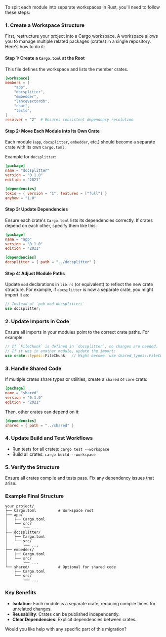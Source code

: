 To split each module into separate workspaces in Rust, you'll need to follow these steps:

### 1. **Create a Workspace Structure**

First, restructure your project into a Cargo workspace. A workspace allows you to manage multiple related packages (crates) in a single repository. Here's how to do it:

#### **Step 1: Create a `Cargo.toml` at the Root**

This file defines the workspace and lists the member crates.

```toml Cargo.toml
[workspace]
members = [
    "app",
    "docsplitter",
    "embedder",
    "lancevectordb",
    "chat",
    "tests",
]
resolver = "2"  # Ensures consistent dependency resolution
```

#### **Step 2: Move Each Module into Its Own Crate**

Each module (`app`, `docsplitter`, `embedder`, etc.) should become a separate crate with its own `Cargo.toml`.

Example for `docsplitter`:

```toml docsplitter/Cargo.toml
[package]
name = "docsplitter"
version = "0.1.0"
edition = "2021"

[dependencies]
tokio = { version = "1", features = ["full"] }
anyhow = "1.0"
```

#### **Step 3: Update Dependencies**

Ensure each crate's `Cargo.toml` lists its dependencies correctly. If crates depend on each other, specify them like this:

```toml app/Cargo.toml
[package]
name = "app"
version = "0.1.0"
edition = "2021"

[dependencies]
docsplitter = { path = "../docsplitter" }
```

#### **Step 4: Adjust Module Paths**

Update `mod` declarations in `lib.rs` (or equivalent) to reflect the new crate structure. For example, if `docsplitter` is now a separate crate, you might import it as:

```rust src/lib.rs
// Instead of `pub mod docsplitter;`
use docsplitter;
```

### 2. **Update Imports in Code**

Ensure all imports in your modules point to the correct crate paths. For example:

```rust src/docsplitter/code_loader.rs
// If `FileChunk` is defined in `docsplitter`, no changes are needed.
// If it was in another module, update the import:
use crate::types::FileChunk;  // Might become `use shared_types::FileChunk;`
```

### 3. **Handle Shared Code**

If multiple crates share types or utilities, create a `shared` or `core` crate:

```toml shared/Cargo.toml
[package]
name = "shared"
version = "0.1.0"
edition = "2021"
```

Then, other crates can depend on it:

```toml docsplitter/Cargo.toml
[dependencies]
shared = { path = "../shared" }
```

### 4. **Update Build and Test Workflows**

- Run tests for all crates: `cargo test --workspace`
- Build all crates: `cargo build --workspace`

### 5. **Verify the Structure**

Ensure all crates compile and tests pass. Fix any dependency issues that arise.

### Example Final Structure

```
your_project/
├── Cargo.toml          # Workspace root
├── app/
│   ├── Cargo.toml
│   └── src/
│       └── ...
├── docsplitter/
│   ├── Cargo.toml
│   └── src/
│       └── ...
├── embedder/
│   ├── Cargo.toml
│   └── src/
│       └── ...
└── shared/             # Optional for shared code
    ├── Cargo.toml
    └── src/
        └── ...
```

### Key Benefits

- **Isolation**: Each module is a separate crate, reducing compile times for unrelated changes.
- **Reusability**: Crates can be published independently.
- **Clear Dependencies**: Explicit dependencies between crates.

Would you like help with any specific part of this migration?
